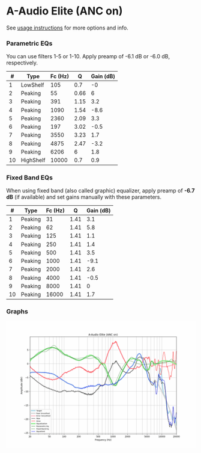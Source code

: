 # A-Audio Elite (ANC on)
See [usage instructions](https://github.com/jaakkopasanen/AutoEq#usage) for more options and info.

### Parametric EQs
You can use filters 1-5 or 1-10. Apply preamp of -6.1 dB or -6.0 dB, respectively.

|   # | Type      |   Fc (Hz) |    Q |   Gain (dB) |
|-----|-----------|-----------|------|-------------|
|   1 | LowShelf  |       105 | 0.7  |        -0   |
|   2 | Peaking   |        55 | 0.66 |         6   |
|   3 | Peaking   |       391 | 1.15 |         3.2 |
|   4 | Peaking   |      1090 | 1.54 |        -8.6 |
|   5 | Peaking   |      2360 | 2.09 |         3.3 |
|   6 | Peaking   |       197 | 3.02 |        -0.5 |
|   7 | Peaking   |      3550 | 3.23 |         1.7 |
|   8 | Peaking   |      4875 | 2.47 |        -3.2 |
|   9 | Peaking   |      6206 | 6    |         1.8 |
|  10 | HighShelf |     10000 | 0.7  |         0.9 |

### Fixed Band EQs
When using fixed band (also called graphic) equalizer, apply preamp of **-6.7 dB** (if available) and set gains manually with these parameters.

|   # | Type    |   Fc (Hz) |    Q |   Gain (dB) |
|-----|---------|-----------|------|-------------|
|   1 | Peaking |        31 | 1.41 |         3.1 |
|   2 | Peaking |        62 | 1.41 |         5.8 |
|   3 | Peaking |       125 | 1.41 |         1.1 |
|   4 | Peaking |       250 | 1.41 |         1.4 |
|   5 | Peaking |       500 | 1.41 |         3.5 |
|   6 | Peaking |      1000 | 1.41 |        -9.1 |
|   7 | Peaking |      2000 | 1.41 |         2.6 |
|   8 | Peaking |      4000 | 1.41 |        -0.5 |
|   9 | Peaking |      8000 | 1.41 |         0   |
|  10 | Peaking |     16000 | 1.41 |         1.7 |

### Graphs
![](./A-Audio%20Elite%20(ANC%20on).png)
